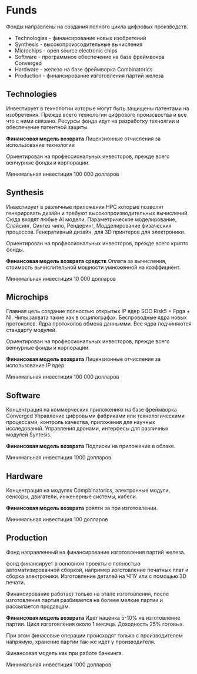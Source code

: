 # Funds 


Фонды направлены на создания полного цикла цифровых производств. 
- Technologies - финансирование новых изобретений
- Synthesis - высокопроизсодительные вычисления
- Microchips - open source electronic chips 
- Software - программное обеспечение на базе фреймвокра Converged
- Hardware - железо на базе фреймворка Combinatorics
- Production - финансирование изготовления партий железа


## Technologies 
Инвестирует в технологии которые могут быть защищены патентами на изобретения. 
Прежде всего технологии цифрового произсвоства и все что с ними связано. 
Ресурсы фонда идут на разработку технолгии и обеспечение патентной защиты. 

**Финансовая модель возврата**
Лицензионные отчисления за использование технологии

Ориентирован на профессиональных инвесторов, прежде всего венчурные фонды и корпорации.

Минимальная инвестиция 100 000 долларов

## Synthesis
Инвестирует в различные приложения HPC которые позволят генерировать дизайн
и требуют высокопроизводительных вычислений. Сюда входят любые AI модели.
Параметрическое моделирование, Слайсинг, Синтез чипо, Рендеринг, Модделирование физаческих процессов.
Генеративный дизайн, для 3D принтеров для электроники.

Ориентирован на профессиональных инвесторов, прежде всего крипто фонды.

**Финансовая модель возврата средств**
Оплата за вычисления, стоимость вычислительной мощности умноженной на коэффициент.


Минимальная инвестиция 10 000 долларов

## Microchips
Главная цель создание полностью открытых IP ядер SOC Risk5 + Fpga + NI.
Чипы захвата такие как в осцилографах. Беспроводные ядра новых протоколов. 
Ядра протоколов обмена даннымми. Все ядра подчиняются стандарту модулей. 

Ориентирован на профессиональных инвесторов,  прежде всего венчурные фонды и корпорации.

**Финансовая модель возврата**
Лицензионные отчисления за использование IP ядер 

Минимальная инвестиция 100 000 долларов

## Software
Концентрация на коммерческих приложениях на базе фреймворка Converged
Управление цифровыми фабриками или технологическими процессами, контроль качества, 
приложения для научных исследований. 
Управления дронами, интерфесы для различных модулей Syntesis.

**Финансовая модель возврата**
Подписки на приложение в облаке. 

Минимальная инвестиция 1000 долларов

## Hardware
Концентрация на модулях Compbinatorics, электронные модули,
сенсоры, двигатели, инженерные системы, кабели.

**Финансовая модель возврата**
роялти за при изготовлении.

Минимальная инвестиция 100 долларов


## Production
Фонд направленный на финансирование изготовления партий железа.

фонд финансирует в основном проекты с полностью автоматизированной сборкой, например
изготовление печатных плат и сборка электроники. Изготовление деталей на ЧПУ или с помощью 3D печати. 

Финансирование работает только на этапе изготовления, после изготовления партия разбивается на болеее
мелкие партии и рассылается продавцам. 

**Финансовая модель возврата**
Идет наценка 5-10% на изготовление партии. Цикл изготовления около 1 месяца. Доходность 25% готовых.

При этом финасовые операции происходят только с производителем напрямую, хранение партии так-же идет у производителя.

Финансовая модель как при работе банкинга. 

Минимальная инвестиция 1000 долларов
